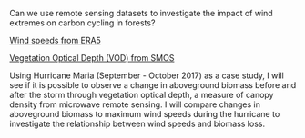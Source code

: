 Can we use remote sensing datasets to investigate the impact of wind extremes on carbon cycling in forests?

[Wind speeds from ERA5](https://www.ecmwf.int/en/forecasts/datasets/reanalysis-datasets/era5)

[Vegetation Optical Depth (VOD) from SMOS](https://earth.esa.int/web/guest/missions/esa-operational-eo-missions/smos)

Using Hurricane Maria (September - October 2017) as a case study, I will see if it is possible to observe a change in aboveground biomass before and after the storm through vegetation optical depth, a measure of canopy density from microwave remote sensing.  I will compare changes in aboveground biomass to maximum wind speeds during the hurricane to investigate the relationship between wind speeds and biomass loss.  